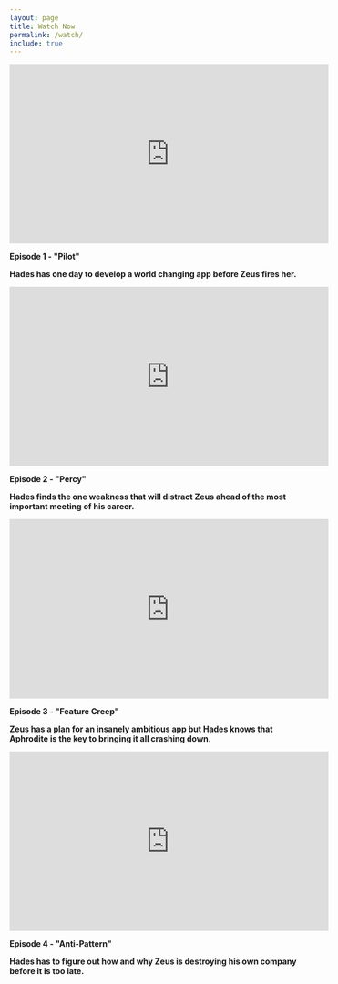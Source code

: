 ```yaml
---
layout: page
title: Watch Now
permalink: /watch/
include: true
---
```


<iframe width="560" height="315" src="https://www.youtube.com/embed/CqSvOHjaBpI" frameborder="0" allowfullscreen></iframe>

<b> Episode 1 -  "Pilot"


Hades has one day to develop a world changing app before Zeus fires her.


<iframe width="560" height="315" src="https://www.youtube.com/embed/4kfrKgzQUNQ" frameborder="0" allowfullscreen></iframe>


<b> Episode 2 - "Percy"

Hades finds the one weakness that will distract Zeus ahead of the most important meeting of his career.

<iframe width="560" height="315" src="https://www.youtube.com/embed/_A-rrWwtNBk" frameborder="0" allowfullscreen></iframe>


<b> Episode 3 - "Feature Creep"

Zeus has a plan for an insanely ambitious app but Hades knows that Aphrodite is the key to bringing it all crashing down.


<iframe width="560" height="315" src="https://www.youtube.com/embed/_rjQdiDWogs" frameborder="0" allowfullscreen></iframe>


<b> Episode 4 - "Anti-Pattern"

Hades has to figure out how and why Zeus is destroying his own company before it is too late.
